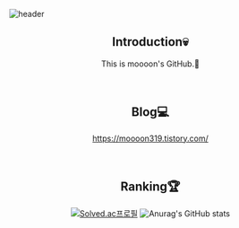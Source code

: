 ![header](https://capsule-render.vercel.app/api?type=waving&color=auto&height=200&section=header&text=Welcome!😊&fontSize=40)

<h2 align="center"> Introduction💀 </h2>

<div align=center>
This is moooon's GitHub.📖
<br/><br/><br/>
</div>

<h2 align="center"> Blog💻 </h2>

<div align=center>
  
<https://moooon319.tistory.com/>
<br/><br/><br/>
</div>

<h2 align="center"> Ranking🏆 </h2>

<div align=center>
  
[![Solved.ac프로필](http://mazassumnida.wtf/api/generate_badge?boj=bean2486)](https://solved.ac/bean2486)
![Anurag's GitHub stats](https://github-readme-stats.vercel.app/api?username=moooon319&show_icons=true&theme=dracula)


</div>
